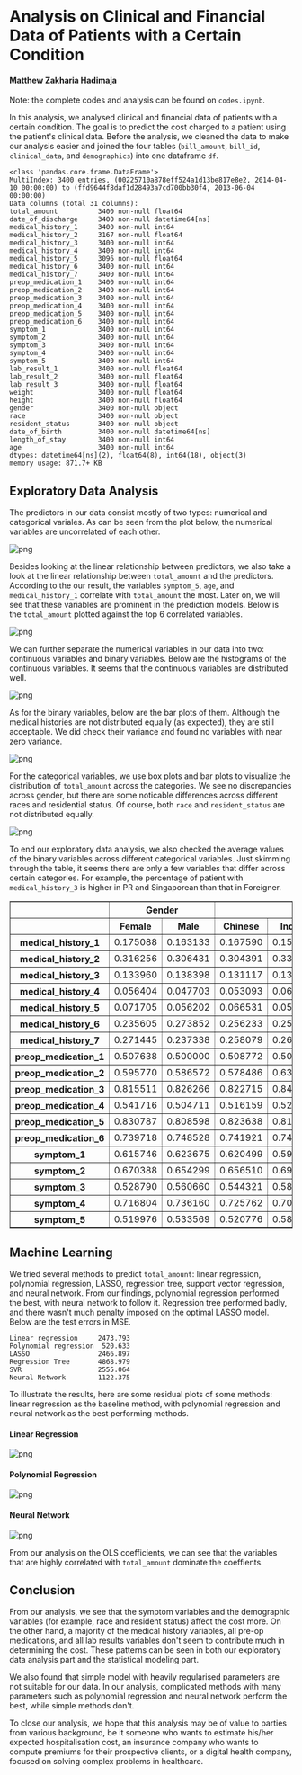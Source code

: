 
# Analysis on Clinical and Financial Data of Patients with a Certain Condition

#### Matthew Zakharia Hadimaja

Note: the complete codes and analysis can be found on `codes.ipynb`.

In this analysis, we analysed clinical and financial data of patients with a certain condition. The goal is to predict the cost charged to a patient using the patient's clinical data. Before the analysis, we cleaned the data to make our analysis easier and joined the four tables (`bill_amount`, `bill_id`, `clinical_data`, and `demographics`) into one dataframe `df`.

    <class 'pandas.core.frame.DataFrame'>
    MultiIndex: 3400 entries, (00225710a878eff524a1d13be817e8e2, 2014-04-10 00:00:00) to (ffd9644f8daf1d28493a7cd700bb30f4, 2013-06-04 00:00:00)
    Data columns (total 31 columns):
    total_amount          3400 non-null float64
    date_of_discharge     3400 non-null datetime64[ns]
    medical_history_1     3400 non-null int64
    medical_history_2     3167 non-null float64
    medical_history_3     3400 non-null int64
    medical_history_4     3400 non-null int64
    medical_history_5     3096 non-null float64
    medical_history_6     3400 non-null int64
    medical_history_7     3400 non-null int64
    preop_medication_1    3400 non-null int64
    preop_medication_2    3400 non-null int64
    preop_medication_3    3400 non-null int64
    preop_medication_4    3400 non-null int64
    preop_medication_5    3400 non-null int64
    preop_medication_6    3400 non-null int64
    symptom_1             3400 non-null int64
    symptom_2             3400 non-null int64
    symptom_3             3400 non-null int64
    symptom_4             3400 non-null int64
    symptom_5             3400 non-null int64
    lab_result_1          3400 non-null float64
    lab_result_2          3400 non-null float64
    lab_result_3          3400 non-null float64
    weight                3400 non-null float64
    height                3400 non-null float64
    gender                3400 non-null object
    race                  3400 non-null object
    resident_status       3400 non-null object
    date_of_birth         3400 non-null datetime64[ns]
    length_of_stay        3400 non-null int64
    age                   3400 non-null int64
    dtypes: datetime64[ns](2), float64(8), int64(18), object(3)
    memory usage: 871.7+ KB
    

## Exploratory Data Analysis

The predictors in our data consist mostly of two types: numerical and categorical variales. As can be seen from the plot below, the numerical variables are uncorrelated of each other.

![png](images/output_7_0.png)


Besides looking at the linear relationship between predictors, we also take a look at the linear relationship between `total_amount` and the predictors. According to the our result, the variables `symptom_5`, `age`, and `medical_history_1` correlate with `total_amount` the most. Later on, we will see that these variables are prominent in the prediction models. Below is the `total_amount` plotted against the top 6 correlated variables.

![png](images/output_9_0.png)


We can further separate the numerical variables in our data into two: continuous variables and binary variables. Below are the histograms of the continuous variables. It seems that the continuous variables are distributed well.

![png](images/output_11_0.png)


As for the binary variables, below are the bar plots of them. Although the medical histories are not distributed equally (as expected), they are still acceptable. We did check their variance and found no variables with near zero variance.

![png](images/output_13_0.png)


For the categorical variables, we use box plots and bar plots to visualize the distribution of `total_amount` across the categories. We see no discrepancies across gender, but there are some noticable differences across different races and residential status. Of course, both `race` and `resident_status` are not distributed equally.

![png](images/output_15_0.png)


To end our exploratory data analysis, we also checked the average values of the binary variables across different categorical variables. Just skimming through the table, it seems there are only a few variables that differ across certain categories. For example, the percentage of patient with `medical_history_3` is higher in PR and Singaporean than that in Foreigner.

<div>
<style>
    .dataframe thead tr:only-child th {
        text-align: right;
    }

    .dataframe thead th {
        text-align: left;
    }

    .dataframe tbody tr th {
        vertical-align: top;
    }
</style>
<table border="1" class="dataframe">
  <thead>
    <tr>
      <th></th>
      <th colspan="2" halign="left">Gender</th>
      <th colspan="4" halign="left">Race</th>
      <th colspan="3" halign="left">Resident Status</th>
    </tr>
    <tr>
      <th></th>
      <th>Female</th>
      <th>Male</th>
      <th>Chinese</th>
      <th>Indian</th>
      <th>Malay</th>
      <th>Others</th>
      <th>Foreigner</th>
      <th>PR</th>
      <th>Singaporean</th>
    </tr>
  </thead>
  <tbody>
    <tr>
      <th>medical_history_1</th>
      <td>0.175088</td>
      <td>0.163133</td>
      <td>0.167590</td>
      <td>0.156977</td>
      <td>0.172560</td>
      <td>0.196721</td>
      <td>0.180124</td>
      <td>0.159223</td>
      <td>0.170338</td>
    </tr>
    <tr>
      <th>medical_history_2</th>
      <td>0.316256</td>
      <td>0.306431</td>
      <td>0.304391</td>
      <td>0.336449</td>
      <td>0.316514</td>
      <td>0.327273</td>
      <td>0.315789</td>
      <td>0.290795</td>
      <td>0.314939</td>
    </tr>
    <tr>
      <th>medical_history_3</th>
      <td>0.133960</td>
      <td>0.138398</td>
      <td>0.131117</td>
      <td>0.139535</td>
      <td>0.155587</td>
      <td>0.114754</td>
      <td>0.074534</td>
      <td>0.139806</td>
      <td>0.139134</td>
    </tr>
    <tr>
      <th>medical_history_4</th>
      <td>0.056404</td>
      <td>0.047703</td>
      <td>0.053093</td>
      <td>0.066860</td>
      <td>0.048091</td>
      <td>0.027322</td>
      <td>0.037267</td>
      <td>0.046602</td>
      <td>0.053965</td>
    </tr>
    <tr>
      <th>medical_history_5</th>
      <td>0.071705</td>
      <td>0.056202</td>
      <td>0.066531</td>
      <td>0.053797</td>
      <td>0.066770</td>
      <td>0.041916</td>
      <td>0.075342</td>
      <td>0.078224</td>
      <td>0.060557</td>
    </tr>
    <tr>
      <th>medical_history_6</th>
      <td>0.235605</td>
      <td>0.273852</td>
      <td>0.256233</td>
      <td>0.258721</td>
      <td>0.253182</td>
      <td>0.234973</td>
      <td>0.229814</td>
      <td>0.279612</td>
      <td>0.251468</td>
    </tr>
    <tr>
      <th>medical_history_7</th>
      <td>0.271445</td>
      <td>0.237338</td>
      <td>0.258079</td>
      <td>0.267442</td>
      <td>0.234795</td>
      <td>0.262295</td>
      <td>0.298137</td>
      <td>0.285437</td>
      <td>0.245962</td>
    </tr>
    <tr>
      <th>preop_medication_1</th>
      <td>0.507638</td>
      <td>0.500000</td>
      <td>0.508772</td>
      <td>0.508721</td>
      <td>0.486563</td>
      <td>0.502732</td>
      <td>0.447205</td>
      <td>0.493204</td>
      <td>0.509178</td>
    </tr>
    <tr>
      <th>preop_medication_2</th>
      <td>0.595770</td>
      <td>0.586572</td>
      <td>0.578486</td>
      <td>0.630814</td>
      <td>0.605375</td>
      <td>0.612022</td>
      <td>0.534161</td>
      <td>0.578641</td>
      <td>0.596916</td>
    </tr>
    <tr>
      <th>preop_medication_3</th>
      <td>0.815511</td>
      <td>0.826266</td>
      <td>0.822715</td>
      <td>0.840116</td>
      <td>0.817539</td>
      <td>0.775956</td>
      <td>0.869565</td>
      <td>0.800000</td>
      <td>0.821953</td>
    </tr>
    <tr>
      <th>preop_medication_4</th>
      <td>0.541716</td>
      <td>0.504711</td>
      <td>0.516159</td>
      <td>0.529070</td>
      <td>0.548798</td>
      <td>0.497268</td>
      <td>0.534161</td>
      <td>0.549515</td>
      <td>0.517621</td>
    </tr>
    <tr>
      <th>preop_medication_5</th>
      <td>0.830787</td>
      <td>0.808598</td>
      <td>0.823638</td>
      <td>0.811047</td>
      <td>0.814710</td>
      <td>0.808743</td>
      <td>0.795031</td>
      <td>0.834951</td>
      <td>0.818282</td>
    </tr>
    <tr>
      <th>preop_medication_6</th>
      <td>0.739718</td>
      <td>0.748528</td>
      <td>0.741921</td>
      <td>0.741279</td>
      <td>0.752475</td>
      <td>0.743169</td>
      <td>0.788820</td>
      <td>0.724272</td>
      <td>0.745228</td>
    </tr>
    <tr>
      <th>symptom_1</th>
      <td>0.615746</td>
      <td>0.623675</td>
      <td>0.620499</td>
      <td>0.598837</td>
      <td>0.616690</td>
      <td>0.661202</td>
      <td>0.577640</td>
      <td>0.609709</td>
      <td>0.624082</td>
    </tr>
    <tr>
      <th>symptom_2</th>
      <td>0.670388</td>
      <td>0.654299</td>
      <td>0.656510</td>
      <td>0.697674</td>
      <td>0.660537</td>
      <td>0.672131</td>
      <td>0.695652</td>
      <td>0.664078</td>
      <td>0.660059</td>
    </tr>
    <tr>
      <th>symptom_3</th>
      <td>0.528790</td>
      <td>0.560660</td>
      <td>0.544321</td>
      <td>0.584302</td>
      <td>0.541726</td>
      <td>0.486339</td>
      <td>0.490683</td>
      <td>0.557282</td>
      <td>0.545521</td>
    </tr>
    <tr>
      <th>symptom_4</th>
      <td>0.716804</td>
      <td>0.736160</td>
      <td>0.725762</td>
      <td>0.706395</td>
      <td>0.735502</td>
      <td>0.737705</td>
      <td>0.708075</td>
      <td>0.718447</td>
      <td>0.729075</td>
    </tr>
    <tr>
      <th>symptom_5</th>
      <td>0.519976</td>
      <td>0.533569</td>
      <td>0.520776</td>
      <td>0.587209</td>
      <td>0.519095</td>
      <td>0.513661</td>
      <td>0.546584</td>
      <td>0.526214</td>
      <td>0.525698</td>
    </tr>
  </tbody>
</table>
</div>


## Machine Learning

We tried several methods to predict `total_amount`: linear regression, polynomial regression, LASSO, regression tree, support vector regression, and neural network. From our findings, polynomial regression performed the best, with neural network to follow it. Regression tree performed badly, and there wasn't much penalty imposed on the optimal LASSO model. Below are the test errors in MSE.

    Linear regression     2473.793
    Polynomial regression  520.633
    LASSO                 2466.897
    Regression Tree       4868.979
    SVR                   2555.064
    Neural Network        1122.375

To illustrate the results, here are some residual plots of some methods: linear regression as the baseline method, with polynomial regression and neural network as the best performing methods.

#### Linear Regression

![png](images/output_21_0.png)


#### Polynomial Regression

![png](images/output_23_0.png)


#### Neural Network

![png](images/output_25_0.png)


From our analysis on the OLS coefficients, we can see that the variables that are highly correlated with `total_amount` dominate the coeffients.

## Conclusion

From our analysis, we see that the symptom variables and the demographic variables (for example, race and resident status) affect the cost more. On the other hand, a majority of the medical history variables, all pre-op medications, and all lab results variables don't seem to contribute much in determining the cost. These patterns can be seen in both our exploratory data analysis part and the statistical modeling part.

We also found that simple model with heavily regularised parameters are not suitable for our data. In our analysis, complicated methods with many parameters such as polynomial regression and neural network perform the best, while simple methods don't.

To close our analysis, we hope that this analysis may be of value to parties from various background, be it someone who wants to estimate his/her expected hospitalisation cost, an insurance company who wants to compute premiums for their prospective clients, or a digital health company, focused on solving complex problems in healthcare.
